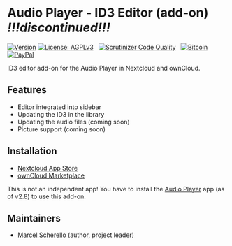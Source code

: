 # Audio Player - ID3 Editor (add-on) ***!!!discontinued!!!***

[![Version](https://img.shields.io/github/release/rello/audioplayer_editor.svg)](https://github.com/rello/audioplayer_editor/blob/master/CHANGELOG.md)&#160;[![License: AGPLv3](https://img.shields.io/badge/license-AGPLv3-blue.svg)](http://www.gnu.org/licenses/agpl-3.0)&#160;&#160;&#160;[![Scrutinizer Code Quality](https://scrutinizer-ci.com/g/rello/audioplayer_editor/badges/quality-score.png?b=master)](https://scrutinizer-ci.com/g/rello/audioplayer_editor/?branch=master)&#160;&#160;&#160;[![Bitcoin](https://img.shields.io/badge/donate-Bitcoin-blue.svg)](https://github.com/rello/audioplayer/wiki/donate)&#160;[![PayPal](https://img.shields.io/badge/donate-PayPal-blue.svg)](https://github.com/rello/audioplayer/wiki/donate)

ID3 editor add-on for the Audio Player in Nextcloud and ownCloud.

## Features
- Editor integrated into sidebar
- Updating the ID3 in the library
- Updating the audio files (coming soon)
- Picture support (coming soon)

## Installation
- [Nextcloud App Store](https://apps.nextcloud.com/apps/audioplayer_editor)
- [ownCloud Marketplace](https://marketplace.owncloud.com/apps/audioplayer_editor)

This is not an independent app! 
You have to install the [Audio Player](https://github.com/rello/audioplayer "Audio Player for Nextcloud and ownCloud") app (as of v2.8) to use this add-on.

## Maintainers
- [Marcel Scherello](https://github.com/rello) (author, project leader)
